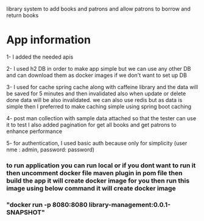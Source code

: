    library system to add books and patrons and allow patrons to borrow and return books 
   
# App information 
 1- I added the needed apis 

 2- I used h2 DB in order to make app simple 
 but we can use any other DB and can download them as docker images if we don't want to set up
 DB 

 3- I used for cache spring cache along with caffeine library 
 and the data will be saved for 5 minutes and then invalidated also when update or delete done
 data will be also invalidated. we can also use redis but as data is simple then I preferred to make caching 
 simple using spring boot caching

 4- post man collection with sample data attached so that the tester can use it to test 
 I also added pagination for get all books and get patrons to enhance performance 

 5- for authentication, I used basic auth because only for simplicity (user nme : admin, password: password) 

### to run application you can run local or if you dont want to run it then uncomment docker file maven plugin in pom file then build the app it will create docker image for you then run this image using below command it will create docker image 
###  "docker run -p 8080:8080 library-management:0.0.1-SNAPSHOT"
